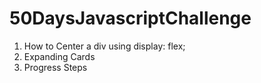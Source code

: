 # 50DaysJavascriptChallenge

1) How to Center a div using display: flex;
2) Expanding Cards
3) Progress Steps
